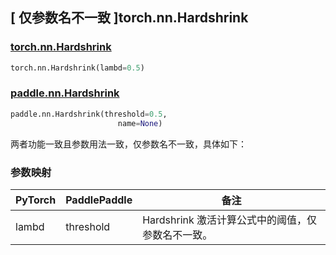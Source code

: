 ## [ 仅参数名不一致 ]torch.nn.Hardshrink
### [torch.nn.Hardshrink](https://pytorch.org/docs/stable/generated/torch.nn.Hardshrink.html?highlight=hardshrink#torch.nn.Hardshrink)

```python
torch.nn.Hardshrink(lambd=0.5)
```

### [paddle.nn.Hardshrink](https://www.paddlepaddle.org.cn/documentation/docs/zh/develop/api/paddle/nn/Hardshrink_cn.html#hardshrink)

```python
paddle.nn.Hardshrink(threshold=0.5,
                        name=None)
```
两者功能一致且参数用法一致，仅参数名不一致，具体如下：

### 参数映射

| PyTorch       | PaddlePaddle | 备注                                                   |
| ------------- | ------------ | ------------------------------------------------------ |
| lambd         | threshold    | Hardshrink 激活计算公式中的阈值，仅参数名不一致。                         |
